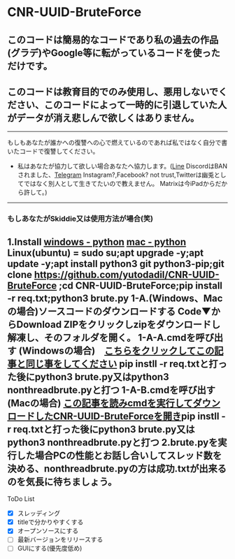 # CNR-UUID-BruteForce
## このコードは簡易的なコードであり私の過去の作品(グラデ)やGoogle等に転がっているコードを使っただけです。
## このコードは教育目的でのみ使用し、悪用しないでください、このコードによって一時的に引退していた人がデータが消え悲しんで欲しくはありません。
---
もしもあなたが誰かへの復讐への心で燃えているのであれば私ではなく自分で書いたコードで復讐してください。
 - 私はあなたが協力して欲しい場合あなたへ協力します。([Line](https://lin.ee/QzHo54r) DiscordはBANされました、[Telegram](https://t.me/helloiamanon) Instagram?,Facebook? not trust,Twitterは幽兎としてではなく別人として生きてたいので教えません。 Matrixは今iPadからだから許して。)
---
### もしあなたがSkiddie又は使用方法が場合(笑)
1.Install [windows - python](https://www.python.org/ftp/python/3.10.4/python-3.10.4-amd64.exe) 
[mac - python](https://www.python.org/ftp/python/3.10.4/python-3.10.4-macos11.pkg) 
Linux(ubuntu) = sudo su;apt upgrade -y;apt update -y;apt install python3 git python3-pip;git clone https://github.com/yutodadil/CNR-UUID-BruteForce ;cd CNR-UUID-BruteForce;pip install -r req.txt;python3 brute.py
1-A.(Windows、Macの場合)ソースコードのダウンロードする Code▼からDownload ZIPをクリックしzipをダウンロードし解凍し、そのフォルダを開く。
1-A-A.cmdを呼び出す (Windowsの場合)　[こちらをクリックしてこの記事と同じ事をしてください](https://win.just4fun.biz/?%E3%82%B3%E3%83%9E%E3%83%B3%E3%83%89%E3%83%97%E3%83%AD%E3%83%B3%E3%83%97%E3%83%88/%E8%A6%8B%E3%81%A6%E3%81%84%E3%82%8B%E3%83%95%E3%82%A9%E3%83%AB%E3%83%80%E3%81%AB%E7%B4%A0%E6%97%A9%E3%81%8F%E3%82%B3%E3%83%9E%E3%83%B3%E3%83%89%E3%83%97%E3%83%AD%E3%83%B3%E3%83%97%E3%83%88%E3%82%92%E8%B5%B7%E5%8B%95%E3%81%99%E3%82%8B%E6%96%B9%E6%B3%95) pip instll -r req.txtと打った後にpython3 brute.py又はpython3 nonthreadbrute.pyと打つ
1-A-B.cmdを呼び出す (Macの場合) [この記事を読みcmdを実行してダウンロードしたCNR-UUID-BruteForceを開き](https://www.wikihow.jp/Mac%E3%81%A7%E3%82%B3%E3%83%9E%E3%83%B3%E3%83%89%E3%83%A9%E3%82%A4%E3%83%B3%E3%82%92%E8%B5%B7%E5%8B%95%E3%81%99%E3%82%8B)pip instll -r req.txtと打った後にpython3 brute.py又はpython3 nonthreadbrute.pyと打つ
2.brute.pyを実行した場合PCの性能とお話し合いしてスレッド数を決める、nonthreadbrute.pyの方は成功.txtが出来るのを気長に待ちましょう。
---
ToDo List
- [x] スレッディング
- [x] titleで分かりやすくする
- [x] オープンソースにする
- [ ] 最新バージョンをリリースする
- [ ] GUIにする(優先度低め)
